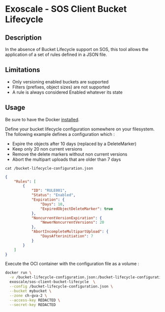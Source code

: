# Exoscale - SOS Client Bucket Lifecycle

## Description

In the absence of Bucket Lifecycle support on SOS, this tool allows the application of a set of rules defined in a JSON file.

## Limitations

- Only versioning enabled buckets are supported
- Filters (prefixes, object sizes) are not supported
- A rule is always considered Enabled whatever its state

## Usage

Be sure to have the Docker [installed](https://docs.docker.com/get-docker).

Define your bucket lifecycle configuration somewhere on your filesystem.
The following example defines a configuration which :

- Expire the objects after 10 days (replaced by a DeleteMarker)
- Keep only 20 non current versions
- Remove the delete markers without non current versions
- Abort the multipart uploads that are older than 7 days

```
cat /bucket-lifecycle-configuration.json
```

```json 
{
    "Rules": [
        {
            "ID": "RULE001",
            "Status": "Enabled",
            "Expiration": {
                "Days": 10,
                "ExpiredObjectDeleteMarker": true
            },
            "NoncurrentVersionExpiration": {
                "NewerNoncurrentVersions": 20
            },
            "AbortIncompleteMultipartUpload": {
                "DaysAfterinitiation": 7
            }
        }
    ]
}
```

Execute the OCI container with the configuration file as a volume :

```sh
docker run \
  -v /bucket-lifecycle-configuration.json:/bucket-lifecycle-configuration.json \ 
  exoscale/sos-client-bucket-lifecycle  \
  --config /bucket-lifecycle-configuration.json \
  --bucket mybucket \
  --zone ch-gva-2 \
  --access-key REDACTED \
  --secret-key REDACTED
```

